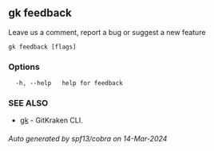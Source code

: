 ## gk feedback

Leave us a comment, report a bug or suggest a new feature

```
gk feedback [flags]
```

### Options

```
  -h, --help   help for feedback
```

### SEE ALSO

* [gk](gk.md)	 - GitKraken CLI.

###### Auto generated by spf13/cobra on 14-Mar-2024
